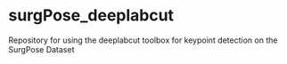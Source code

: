 # surgPose_deeplabcut
Repository for using the deeplabcut toolbox for keypoint detection on the SurgPose Dataset
